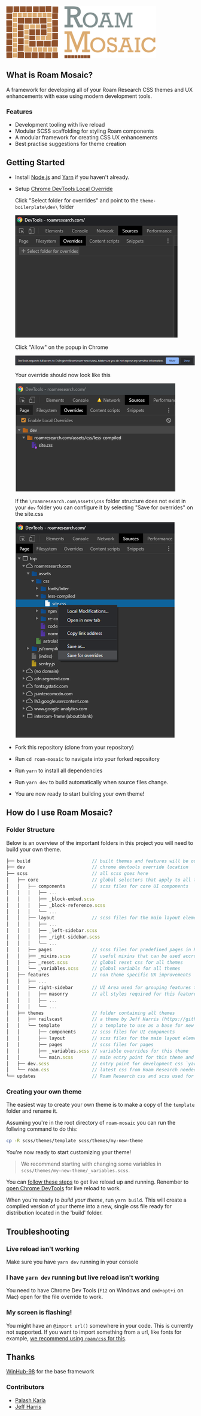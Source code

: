 <img src="img/logo_full.png?raw=true" width="400">

## What is Roam Mosaic?

A framework for developing all of your Roam Research CSS themes and UX enhancements with ease using modern development tools.

### Features

- Development tooling with live reload
- Modular SCSS scaffolding for styling Roam components
- A modular framework for creating CSS UX enhancements
- Best practise suggestions for theme creation

## Getting Started

- Install [Node.js](https://nodejs.org/) and [Yarn](https://classic.yarnpkg.com/en/docs/install/) if you haven't already.

- Setup [Chrome DevTools Local Override](https://developers.google.com/web/updates/2018/01/devtools#overrides)

  Click "Select folder for overrides" and point to the `theme-boilerplate\dev\` folder

  ![Screenshot of code tab](/screenshots/1_roam_nexus_chrome_overrides.png?raw=true)

  Click "Allow" on the popup in Chrome

  ![Screenshot of issues tab](/screenshots/2_roam_nexus_chrome_overrides_allow.png?raw=true)

  Your override should now look like this

  ![Screenshot issue page](/screenshots/3_roam_nexus_chrome_overrides_folder_linked.png?raw=true)

  If the `\roamresearch.com\assets\css` folder structure does not exist in your `dev` folder you can configure it by selecting "Save for overrides" on the site.css

  ![Screenshot of organization page](/screenshots/4_roam_nexus_chrome_overrides_folder_not_linked.png?raw=true)

- Fork this repository (clone from your repository)
- Run `cd roam-mosaic` to navigate into your forked repository
- Run `yarn` to install all dependencies
- Run `yarn dev` to build automatically when source files change.
- You are now ready to start building your own theme!

## How do I use Roam Mosaic?

### Folder Structure

Below is an overview of the important folders in this project you will need to build your own theme.

```js
├── build                       // built themes and features will be output here
├── dev                         // chrome devtools override location
├── scss                        // all scss goes here
│   ├── core                    // global selectors that apply to all themes 
│   │   ├── components          // scss files for core UI components 
│   │   │   ├── ...
│   │   │   ├── _block-embed.scss
│   │   │   ├── _block-reference.scss
│   │   │   └── ...    
│   │   ├── layout              // scss files for the main layout elements of Roam
│   │   │   ├── ...
│   │   │   ├── _left-sidebar.scss
│   │   │   ├── _right-sidebar.scss
│   │   │   └── ...
│   │   ├── pages               // scss files for predefined pages in Roam
│   │   ├── _mixins.scss        // useful mixins that can be used accross all themes
│   │   ├── _reset.scss         // global reset css for all themes
│   │   └── _variables.scss     // global variabls for all themes
│   ├── features                // non theme specific UX improvements
│   │   ├── ...
│   │   ├── right-sidebar       // UI Area used for grouping features together
│   │   │   ├── masonry         // all styles required for this feature
│   │   │   ├── ...
│   │   │   └── ...
│   ├── themes                  // folder containing all themes
│   │   ├── railscast           // a theme by Jeff Harris (https://github.com/jmharris903)
│   │   └── template            // a template to use as a base for new themes
│   │       ├── components      // scss files for UI components
│   │       ├── layout          // scss files for the main layout elements of Roam
│   │       ├── pages           // scss files for pages
│   │       ├── _variables.scss // variable overrides for this theme
│   │       └── main.scss       // main entry point for this theme and `yarn build`
│   ├── dev.scss                // entry point for development css `yarn dev`
│   └── roam.css                // latest css from Roam Research needed for override
└── updates                     // Roam Research css and scss used for change tracking
```



### Creating your own theme

The easiest way to create your own theme is to make a copy of the `template` folder and rename it.

Assuming you're in the root directory of `roam-mosaic` you can run the follwing command to do this:

```bash
cp -R scss/themes/template scss/themes/my-new-theme
```

You're now ready to start customizing your theme!

> We recommend starting with changing some variables in `scss/themes/my-new-theme/_variables.scss`.

You can [follow these steps](#getting-started) to get live reload up and running. Renember to [open Chrome DevTools](#i-have-yarn-watch-running-but-live-reload-isnt-working) for live reload to work.

When you're ready to *build your theme*, run `yarn build`. This will create a complied version of your theme into a new, single css file ready for distribution located in the 'build' folder.

## Troubleshooting

### Live reload isn't working

Make sure you have `yarn dev` running in your console

### I have `yarn dev` running but live reload isn't working

You need to have Chrome Dev Tools (`F12` on Windows and `cmd+opt+i` on Mac) open for the file override to work.

### My screen is flashing!

You might have an `@import url()` somewhere in your code. This is currently not supported.
If you want to import something from a url, like fonts for example, [we recommend using `roam/css` for this](https://youtu.be/UY-sAC2eGyI).

## Thanks

[WinHub-98](https://github.com/3lo1i/WinHub-98) for the base framework

### Contributors

- [Palash Karia](https://github.com/palashkaria)
- [Jeff Harris](https://github.com/jmharris903)
